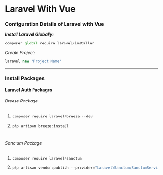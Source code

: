 # Laravel With Vue

### Configuration Details of Laravel with Vue

**_Install Laravel Globally:_**

```js
composer global require laravel/installer
```

_Create Project:_

```js
laravel new 'Project Name'
```

---

<h3>Install Packages</h3>
<h4>Laravel Auth Packages</h4>
<p>
<h6>Breeze Package</h6>
<ol>
<li>

```js
composer require laravel/breeze --dev
```

</li>
<li>

```cs
php artisan breeze:install
```

</li>
</ol>

#

</p>
<p>
<h6>Sanctum Package</h6>

<ol>
<li>

```js
composer require laravel/sanctum
```

</li>
<li>

```js
php artisan vendor:publish --provider="Laravel\Sanctum\SanctumServiceProvider"
```

</li>
</ol>
</p>
